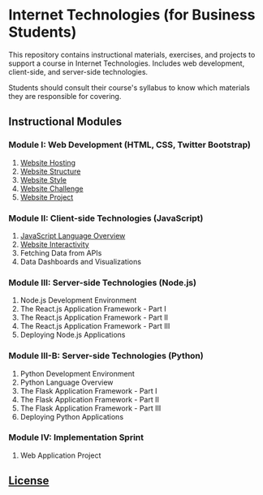 # Internet Technologies (for Business Students)

This repository contains instructional materials, exercises, and projects to support a course in Internet Technologies. Includes web development, client-side, and server-side technologies.

Students should consult their course's syllabus to know which materials they are responsible for covering.

## Instructional Modules

### Module I: Web Development (HTML, CSS, Twitter Bootstrap)

  1. [Website Hosting](/exercises/website-hosting/exercise.md)
  2. [Website Structure](/exercises/website-structure/exercise.md)
  3. [Website Style](/exercises/website-style/exercise.md)
  4. [Website Challenge](/exercises/website-challenge/exercise.md)
  5. [Website Project](/projects/personal-website/project.md)

### Module II: Client-side Technologies (JavaScript)

  1. [JavaScript Language Overview](/notes/javascript/README.md)
  2. [Website Interactivity](/exercises/website-interactivity/exercise.md)
  3. Fetching Data from APIs
  4. Data Dashboards and Visualizations

### Module III: Server-side Technologies (Node.js)

  1. Node.js Development Environment
  2. The React.js Application Framework - Part I
  3. The React.js Application Framework - Part II
  4. The React.js Application Framework - Part III
  5. Deploying Node.js Applications

### Module III-B: Server-side Technologies (Python)

  1. Python Development Environment
  2. Python Language Overview
  3. The Flask Application Framework - Part I
  4. The Flask Application Framework - Part II
  5. The Flask Application Framework - Part III
  6. Deploying Python Applications

### Module IV: Implementation Sprint

  1. Web Application Project

## [License](/LICENSE)
